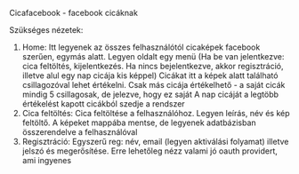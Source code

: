 Cicafacebook - facebook cicáknak

Szükséges nézetek:
1. Home:
   Itt legyenek az összes felhasználótól cicaképek facebook szerűen, egymás alatt. Legyen oldalt egy menü
   (Ha be van jelentkezve: cica feltöltés, kijelentkezés. Ha nincs bejelentkezve, akkor regisztráció, illetve alul
   egy nap cicája kis képpel)
   Cicákat itt a képek alatt található csillagozóval lehet értékelni. Csak más cicája értékelhető - a 
   saját cicák mindig 5 csillagosak, de jelezve, hogy ez saját
   A nap cicáját a legtöbb értékelést kapott cicákból szedje a rendszer
2. Cica feltöltés:
   Cica feltöltése a felhasználóhoz. Legyen leírás, név és kép feltöltő. A képeket mappába mentse, de legyenek 
   adatbázisban összerendelve a felhasználóval
3. Regisztráció:
   Egyszerű reg: név, email (legyen aktiválási folyamat) illetve jelszó és megerősítése. Erre lehetőleg 
   nézz valami jó oauth providert, ami ingyenes